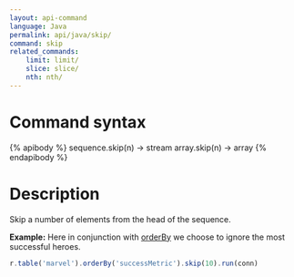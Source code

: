 ```yaml
---
layout: api-command
language: Java
permalink: api/java/skip/
command: skip
related_commands:
    limit: limit/
    slice: slice/
    nth: nth/
---
```


# Command syntax #

{% apibody %}
sequence.skip(n) &rarr; stream
array.skip(n) &rarr; array
{% endapibody %}

# Description #

Skip a number of elements from the head of the sequence.

__Example:__ Here in conjunction with [orderBy](/api/java/order_by/) we choose to ignore the most successful heroes.

```js
r.table('marvel').orderBy('successMetric').skip(10).run(conn)
```
